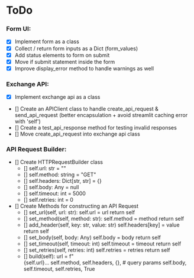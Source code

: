 # ToDo

### Form UI:

- [x] Implement form as a class
- [x] Collect / return form inputs as a Dict (form_values)
- [x] Add status elements to form on submit
- [x] Move if submit statement inside the form
- [x] Improve display_error method to handle warnings as well

### Exchange API:

- [x] Implement exchange api as a class
- [] Create an APIClient class to handle create_api_request & send_api_request (better encapsulation + avoid streamlit caching error with 'self')
- [] Create a test_api_response method for testing invalid responses
- [] Move create_api_request into exchange api class

### API Request Builder:

- [] Create HTTPRequestBuilder class
  - [] self.url: str = ""
  - [] self.method: string = "GET"
  - [] self.headers: Dict[str, str] = {}
  - [] self.body: Any = null
  - [] self.timeout: int = 5000
  - [] self.retries: int = 0
- [] Create Methods for constructing an API Request
  - [] set_url(self, url: str): self.url = url return self
  - [] set_method(self, method: str): self.method = method return self
  - [] add_header(self, key: str, value: str) self.headers[key] = value return self
  - [] set_body(self, body: Any) self.body = body return self
  - [] set_timeout(self, timeout: int) self.timeout = timeout return self
  - [] set_retries(self, retries: int) self.retries = retries return self
  - [] build(self):
    url = f" \
     {self.url}...
    self.method,
    self.headers,
    {}, # query params
    self.body,
    self.timeout,
    self.retries,
    True
